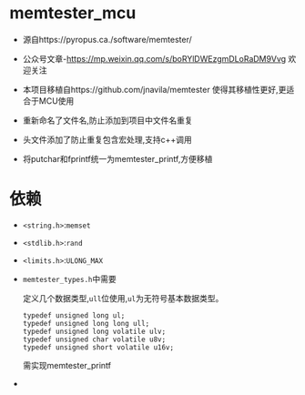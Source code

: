# memtester_mcu
- 源自https://pyropus.ca./software/memtester/
- 公众号文章-https://mp.weixin.qq.com/s/boRYlDWEzgmDLoRaDM9Vvg 欢迎关注

- 本项目移植自https://github.com/jnavila/memtester
  使得其移植性更好,更适合于MCU使用

- 重新命名了文件名,防止添加到项目中文件名重复

- 头文件添加了防止重复包含宏处理,支持c++调用

- 将putchar和fprintf统一为memtester_printf,方便移植

# 依赖

- `<string.h>`:`memset`

- `<stdlib.h>`:`rand`

- `<limits.h>`:`ULONG_MAX`

- `memtester_types.h`中需要
  
  定义几个数据类型,`ull`位使用,`ul`为无符号基本数据类型。
  
  ```
  typedef unsigned long ul;
  typedef unsigned long long ull;
  typedef unsigned long volatile ulv;
  typedef unsigned char volatile u8v;
  typedef unsigned short volatile u16v;
  ```
  
  需实现memtester_printf

- 
